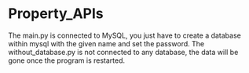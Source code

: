 # Property_APIs
The main.py is connected to MySQL, you just have to create a database within mysql with the given name and set the password.
The without_database.py is not connected to any database, the data will be gone once the program is restarted.

